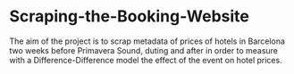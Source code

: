 # Scraping-the-Booking-Website

The aim of the project is to scrap metadata of prices of hotels in Barcelona two weeks before Primavera Sound, duting and after in order to measure with a Difference-Difference model the effect of the event on hotel prices.
